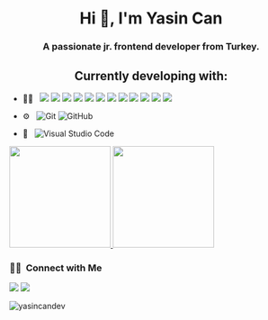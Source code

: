 <h1 align="center">Hi 👋, I'm Yasin Can</h1>
<h3 align="center">A passionate jr. frontend developer from Turkey.</h3>

<h2 align="center"> Currently developing with: </h2>

- 👨‍💻 &nbsp;
  ![](https://img.shields.io/badge/-HTML5-%23E44D27?style=flat-square&logo=html5&logoColor=ffffff)
  ![](https://img.shields.io/badge/-JavaScript-%23F7DF1C?style=flat-square&logo=javascript&logoColor=000000&labelColor=%23F7DF1C&color=%23FFCE5A)
  ![](https://img.shields.io/badge/-React-61DAFB?style=flat-square&logo=react&logoColor=ffffff)
  ![](https://img.shields.io/badge/-Next.js-010100?style=flat-square&logo=next.js&logoColor=ffffff)
  ![](https://img.shields.io/badge/-Redux-593D88?style=flat&logo=Redux)
  ![](https://img.shields.io/badge/-Git-E84D31?style=flat-square&logo=git&logoColor=ffffff)
  ![](https://img.shields.io/badge/-Tailwind%20CSS-0EA5E9?style=flat&logo=Tailwind%20CSS)
  ![](https://img.shields.io/badge/CHAKRA-%234ED1C5.svg?style=flat&logo=chakraui&logoColor=white)
  ![](https://img.shields.io/badge/-CSS3-%231572B6?style=flat-square&logo=css3)
  ![](https://img.shields.io/badge/-Styled%20Components-F79BE0?style=flat-square&logo=styled-components&logoColor=000)
  ![](https://img.shields.io/badge/-SCSS-CF649A?style=flat-square&logo=sass&logoColor=ffffff)
  ![](https://img.shields.io/badge/-Firebase-333333?style=flat&logo=Firebase)

- ⚙️ &nbsp;
  ![Git](https://img.shields.io/badge/-Git-333333?style=flat&logo=git)
  ![GitHub](https://img.shields.io/badge/-GitHub-333333?style=flat&logo=github)

- 🔧 &nbsp;
  ![Visual Studio Code](https://img.shields.io/badge/-Visual%20Studio%20Code-333333?style=flat&logo=visual-studio-code&logoColor=007ACC)

<p>
<a href="https://github.com/AVS1508">
  <img height="180em" src="https://github-readme-stats.vercel.app/api?username=yasincandev&show_icons=true&theme=radical" />
  <img height="180em" src="https://github-readme-stats-eight-theta.vercel.app/api/top-langs/?username=yasincandev&theme=radical&layout=compact&exclude_lang=java+r" />
</a>
</p>

<h3> 🤝🏻 &nbsp;Connect with Me </h3>

<p align="center">

<a href="https://www.linkedin.com/in/yasincan96"><img src="https://img.shields.io/badge/-Yasin%20Can-0077B5?style=flat-square&logo=Linkedin&logoColor=white"/></a>
<a href="mailto:yasiincan@outlook.com"><img src="https://img.shields.io/badge/-yasiincan@outlook.com-0077B5?style=flat-square&logo=Outlook&logoColor=white"/></a>

</p>

<p align="left"> <img src="https://komarev.com/ghpvc/?username=yasincandev&label=Profile%20views&color=0e75b6&style=flat" alt="yasincandev" /> </p>
